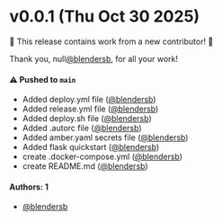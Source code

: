 # v0.0.1 (Thu Oct 30 2025)

:tada: This release contains work from a new contributor! :tada:

Thank you, null[@blendersb](https://github.com/blendersb), for all your work!

#### ⚠️ Pushed to `main`

- Added deploy.yml file ([@blendersb](https://github.com/blendersb))
- Added release.yml file ([@blendersb](https://github.com/blendersb))
- Added deploy.sh file ([@blendersb](https://github.com/blendersb))
- Added .autorc file ([@blendersb](https://github.com/blendersb))
- Added amber.yaml secrets file ([@blendersb](https://github.com/blendersb))
- Added flask quickstart ([@blendersb](https://github.com/blendersb))
- create .docker-compose.yml ([@blendersb](https://github.com/blendersb))
- create README.md ([@blendersb](https://github.com/blendersb))

#### Authors: 1

- [@blendersb](https://github.com/blendersb)
